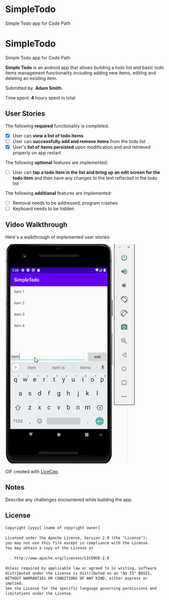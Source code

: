 # SimpleTodo

Simple Todo app for Code Path

# SimpleTodo

Simple Todo app for Code Path

**Simple Todo** is an android app that allows building a todo list and basic todo items management functionality including adding new items, editing and deleting an existing item.

Submitted by: **Adam Smith**

Time spent: **4** hours spent in total

## User Stories

The following **required** functionality is completed:

* [X] User can **view a list of todo items**
* [ ] User can **successfully add and remove items** from the todo list
* [x] User's **list of items persisted** upon modification and and retrieved properly on app restart

The following **optional** features are implemented:

* [ ] User can **tap a todo item in the list and bring up an edit screen for the todo item** and then have any changes to the text reflected in the todo list

The following **additional** features are implemented:

* [ ] Removal needs to be addressed, program crashes
* [ ] Keyboard needs to be hidden

## Video Walkthrough

Here's a walkthrough of implemented user stories:

<img src='https://github.com/jtmlock/SimpleTodo/blob/master/SimpleTodo.gif' title='Simple Todo Walkthrough' width='' alt='Simple Todo Walkthrough' />

GIF created with [LiceCap](http://www.cockos.com/licecap/).

## Notes

Describe any challenges encountered while building the app.

## License

    Copyright [yyyy] [name of copyright owner]

    Licensed under the Apache License, Version 2.0 (the "License");
    you may not use this file except in compliance with the License.
    You may obtain a copy of the License at

        http://www.apache.org/licenses/LICENSE-2.0

    Unless required by applicable law or agreed to in writing, software
    distributed under the License is distributed on an "AS IS" BASIS,
    WITHOUT WARRANTIES OR CONDITIONS OF ANY KIND, either express or implied.
    See the License for the specific language governing permissions and
    limitations under the License.
